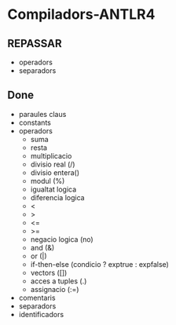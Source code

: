 # Compiladors-ANTLR4

## REPASSAR
* operadors
* separadors

## Done
* paraules claus
* constants
* operadors
  * suma
  * resta
  * multiplicacio
  * divisio real (/)
  * divisio entera(\)
  * modul (%)
  * igualtat logica
  * diferencia logica
  * <
  * \>
  * <= 
  * \>=
  * negacio logica (no)
  * and (&)
  * or (|)
  * if-then-else (condicio ? exptrue : expfalse)
  * vectors ([])
  * acces a tuples (.)
  * assignacio (:=)
* comentaris
* separadors
* identificadors
